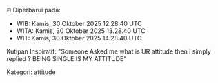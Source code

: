 ⏰ Diperbarui pada:
- WIB: Kamis, 30 Oktober 2025 12.28.40 UTC
- WITA: Kamis, 30 Oktober 2025 13.28.40 UTC
- WIT: Kamis, 30 Oktober 2025 14.28.40 UTC

Kutipan Inspiratif:
"Someone Asked me what is UR attitude then i simply replied ? BEING SINGLE IS MY ATTITUDE"


Kategori: attitude


